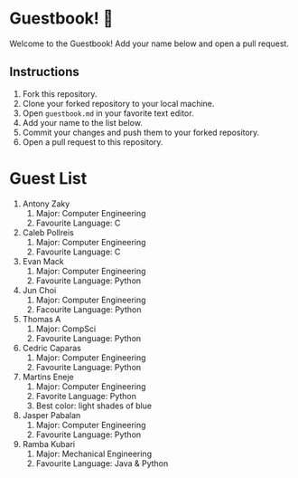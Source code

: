 # Guestbook! 📖

Welcome to the Guestbook! Add your name below and open a pull request.

## Instructions
1. Fork this repository.
2. Clone your forked repository to your local machine.
3. Open `guestbook.md` in your favorite text editor.
4. Add your name to the list below.
5. Commit your changes and push them to your forked repository.
6. Open a pull request to this repository.

# Guest List
1. Antony Zaky
	1. Major: Computer Engineering
	2. Favourite Language: C
2. Caleb Pollreis
	1. Major: Computer Engineering
	2. Favourite Language: C
3. Evan Mack
	1. Major: Computer Engineering
	2. Favourite Language: Python
4. Jun Choi
    1. Major: Computer Engineering
    2. Facourite Language: Python
5. Thomas A
	1. Major: CompSci
	2. Favourite Language: Python
6. Cedric Caparas
	1. Major: Computer Engineering
	2. Favourite Language: Python
7. Martins Eneje 
	1. Major: Computer Engineering
	2. Favorite Language: Python
	3. Best color: light shades of blue  
8. Jasper Pabalan
	1. Major: Computer Engineering
	2. Favourite Language: Python
9. Ramba Kubari
    1. Major: Mechanical Engineering
    2. Favourite Language: Java & Python
